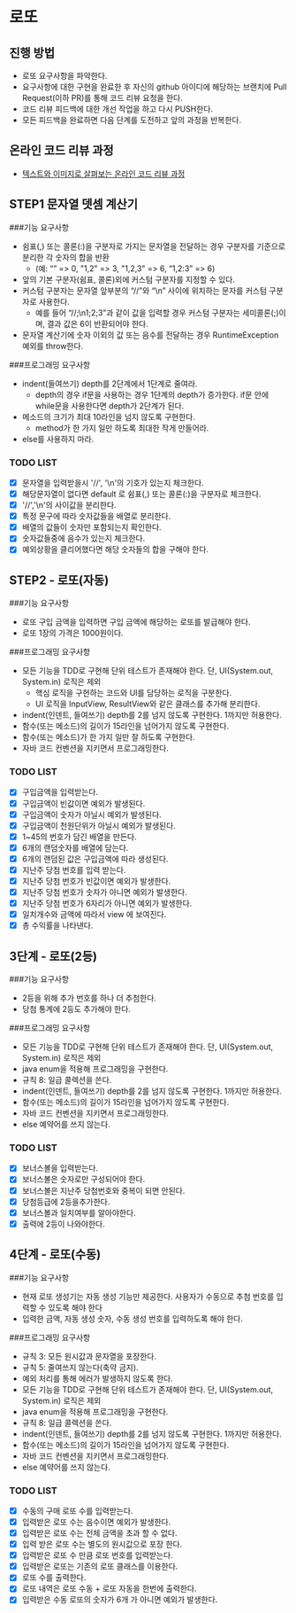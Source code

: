 # 로또
## 진행 방법
* 로또 요구사항을 파악한다.
* 요구사항에 대한 구현을 완료한 후 자신의 github 아이디에 해당하는 브랜치에 Pull Request(이하 PR)를 통해 코드 리뷰 요청을 한다.
* 코드 리뷰 피드백에 대한 개선 작업을 하고 다시 PUSH한다.
* 모든 피드백을 완료하면 다음 단계를 도전하고 앞의 과정을 반복한다.

## 온라인 코드 리뷰 과정
* [텍스트와 이미지로 살펴보는 온라인 코드 리뷰 과정](https://github.com/next-step/nextstep-docs/tree/master/codereview)


## STEP1 문자열 뎃셈 계산기
###기능 요구사항
* 쉼표(,) 또는 콜론(:)을 구분자로 가지는 문자열을 전달하는 경우 구분자를 기준으로 분리한 각 숫자의 합을 반환
    * (예: “” => 0, "1,2" => 3, "1,2,3" => 6, “1,2:3” => 6)
* 앞의 기본 구분자(쉼표, 콜론)외에 커스텀 구분자를 지정할 수 있다.
* 커스텀 구분자는 문자열 앞부분의 “//”와 “\n” 사이에 위치하는 문자를 커스텀 구분자로 사용한다.
    * 예를 들어 “//;\n1;2;3”과 같이 값을 입력할 경우 커스텀 구분자는 세미콜론(;)이며, 결과 값은 6이 반환되어야 한다.
* 문자열 계산기에 숫자 이외의 값 또는 음수를 전달하는 경우 RuntimeException 예외를 throw한다.

###프로그래밍 요구사항
* indent(들여쓰기) depth를 2단계에서 1단계로 줄여라.
    * depth의 경우 if문을 사용하는 경우 1단계의 depth가 증가한다. if문 안에 while문을 사용한다면 depth가 2단계가 된다.
* 메소드의 크기가 최대 10라인을 넘지 않도록 구현한다.
    * method가 한 가지 일만 하도록 최대한 작게 만들어라.
* else를 사용하지 마라.

### TODO LIST
- [x] 문자열을 입력받을시 '//', '\n'의 기호가 있는지 체크한다.
- [x] 해당문자열이 없다면 default 로 쉼표(,) 또는 콜론(:)을 구분자로 체크한다.
- [x] '//','\n'의 사이값을 분리한다.
- [x] 특정 문구에 따라 숫자값들을 배열로 분리한다.
- [x] 배열의 값들이 숫자만 포함되는지 확인한다.
- [x] 숫자값들중에 음수가 있는지 체크한다.
- [x] 예외상황을 클리어했다면 해당 숫자들의 합을 구해야 한다.

## STEP2 - 로또(자동)
###기능 요구사항
* 로또 구입 금액을 입력하면 구입 금액에 해당하는 로또를 발급해야 한다.
* 로또 1장의 가격은 1000원이다.

###프로그래밍 요구사항
* 모든 기능을 TDD로 구현해 단위 테스트가 존재해야 한다. 단, UI(System.out, System.in) 로직은 제외
  * 핵심 로직을 구현하는 코드와 UI를 담당하는 로직을 구분한다.
  * UI 로직을 InputView, ResultView와 같은 클래스를 추가해 분리한다.
* indent(인덴트, 들여쓰기) depth를 2를 넘지 않도록 구현한다. 1까지만 허용한다.
* 함수(또는 메소드)의 길이가 15라인을 넘어가지 않도록 구현한다.
* 함수(또는 메소드)가 한 가지 일만 잘 하도록 구현한다.
* 자바 코드 컨벤션을 지키면서 프로그래밍한다.

### TODO LIST
- [x] 구입금액을 입력받는다.
- [x] 구입금액이 빈값이면 예외가 발생된다.
- [x] 구입금액이 숫자가 아닐시 예외가 발생된다.
- [x] 구입금액이 천원단위가 아닐시 예외가 발생된다.
- [x] 1~45의 번호가 담긴 배열을 만든다.
- [x] 6개의 랜덤숫자를 배열에 담는다.
- [x] 6개의 랜덤된 값은 구입금액에 따라 생성된다.
- [x] 지난주 당첨 번호를 입력 받는다.
- [x] 지난주 당첨 번호가 빈값이면 예외가 발생한다.
- [x] 지난주 당첨 번호가 숫자가 아니면 예외가 발생한다.
- [x] 지난주 당첨 번호가 6자리가 아니면 예외가 발생한다.
- [x] 일치개수와 금액에 따라서 view 에 보여진다.
- [x] 총 수익률을 나타낸다.

## 3단계 - 로또(2등)
###기능 요구사항
* 2등을 위해 추가 번호를 하나 더 추첨한다.
* 당첨 통계에 2등도 추가해야 한다.

###프로그래밍 요구사항
* 모든 기능을 TDD로 구현해 단위 테스트가 존재해야 한다. 단, UI(System.out, System.in) 로직은 제외
* java enum을 적용해 프로그래밍을 구현한다.
* 규칙 8: 일급 콜렉션을 쓴다.
* indent(인덴트, 들여쓰기) depth를 2를 넘지 않도록 구현한다. 1까지만 허용한다.
* 함수(또는 메소드)의 길이가 15라인을 넘어가지 않도록 구현한다.
* 자바 코드 컨벤션을 지키면서 프로그래밍한다.
* else 예약어를 쓰지 않는다.

### TODO LIST
- [x] 보너스볼을 입력받는다.
- [x] 보너스볼은 숫자로만 구성되어야 한다.
- [x] 보너스볼은 지난주 당첨번호와 중복이 되면 안된다.
- [x] 당첨등급에 2등을추가한다.
- [x] 보너스볼과 일치여부를 알아야한다.
- [x] 출력에 2등이 나와야한다.

## 4단계 - 로또(수동)
###기능 요구사항
* 현재 로또 생성기는 자동 생성 기능만 제공한다. 사용자가 수동으로 추첨 번호를 입력할 수 있도록 해야 한다
* 입력한 금액, 자동 생성 숫자, 수동 생성 번호를 입력하도록 해야 한다.

###프로그래밍 요구사항
* 규칙 3: 모든 원시값과 문자열을 포장한다.
* 규칙 5: 줄여쓰지 않는다(축약 금지).
* 예외 처리를 통해 에러가 발생하지 않도록 한다.
* 모든 기능을 TDD로 구현해 단위 테스트가 존재해야 한다. 단, UI(System.out, System.in) 로직은 제외
* java enum을 적용해 프로그래밍을 구현한다.
* 규칙 8: 일급 콜렉션을 쓴다.
* indent(인덴트, 들여쓰기) depth를 2를 넘지 않도록 구현한다. 1까지만 허용한다.
* 함수(또는 메소드)의 길이가 15라인을 넘어가지 않도록 구현한다.
* 자바 코드 컨벤션을 지키면서 프로그래밍한다.
* else 예약어를 쓰지 않는다.

### TODO LIST
- [x] 수동의 구매 로또 수를 입력받는다.
- [x] 입력받은 로또 수는 음수이면 예외가 발생한다.
- [x] 입력받은 로또 수는 전체 금액을 초과 할 수 없다.
- [x] 입력 받은 로또 수는 별도의 원시값으로 포장 한다.
- [x] 입력받은 로또 수 만큼 로또 번호를 입력받는다.
- [x] 입력받은 로또는 기존의 로또 클래스를 이용한다.
- [x] 로또 수를 출력한다.
- [x] 로또 내역은 로또 수동 + 로또 자동을 한번에 출력한다.
- [x] 입력받은 수동 로또의 숫자가 6개 가 아니면 예외가 발생한다.